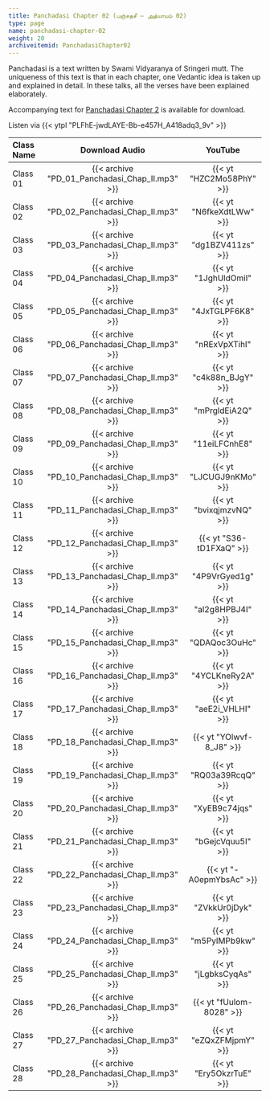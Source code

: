 ```yaml
---
title: Panchadasi Chapter 02 (பஞ்சதசீ – அத்யாயம் 02)
type: page
name: panchadasi-chapter-02
weight: 20
archiveitemid: PanchadasiChapter02
---
```


Panchadasi is a text written by Swami Vidyaranya of Sringeri mutt. The uniqueness of this text is that in each chapter, one Vedantic idea is taken up and explained in detail. In these talks, all the verses have been explained elaborately.

Accompanying text for [Panchadasi Chapter 2](https://archive.org/download/Panchadasi/Panchadasi_Chapter_02.pdf) is available for download.

Listen via {{< ytpl "PLFhE-jwdLAYE-Bb-e457H_A418adq3_9v" >}}

Class Name | Download Audio | YouTube
:---|:---:|:---:
Class 01 | {{< archive "PD_01_Panchadasi_Chap_II.mp3" >}} | {{< yt "HZC2Mo58PhY" >}}
Class 02 | {{< archive "PD_02_Panchadasi_Chap_II.mp3" >}} | {{< yt "N6fkeXdtLWw" >}}
Class 03 | {{< archive "PD_03_Panchadasi_Chap_II.mp3" >}} | {{< yt "dg1BZV411zs" >}}
Class 04 | {{< archive "PD_04_Panchadasi_Chap_II.mp3" >}} | {{< yt "1JghUldOmiI" >}}
Class 05 | {{< archive "PD_05_Panchadasi_Chap_II.mp3" >}} | {{< yt "4JxTGLPF6K8" >}}
Class 06 | {{< archive "PD_06_Panchadasi_Chap_II.mp3" >}} | {{< yt "nRExVpXTihI" >}}
Class 07 | {{< archive "PD_07_Panchadasi_Chap_II.mp3" >}} | {{< yt "c4k88n_BJgY" >}}
Class 08 | {{< archive "PD_08_Panchadasi_Chap_II.mp3" >}} | {{< yt "mPrgldEiA2Q" >}}
Class 09 | {{< archive "PD_09_Panchadasi_Chap_II.mp3" >}} | {{< yt "11eiLFCnhE8" >}}
Class 10 | {{< archive "PD_10_Panchadasi_Chap_II.mp3" >}} | {{< yt "LJCUGJ9nKMo" >}}
Class 11 | {{< archive "PD_11_Panchadasi_Chap_II.mp3" >}} | {{< yt "bvixqjmzvNQ" >}}
Class 12 | {{< archive "PD_12_Panchadasi_Chap_II.mp3" >}} | {{< yt "S36-tD1FXaQ" >}}
Class 13 | {{< archive "PD_13_Panchadasi_Chap_II.mp3" >}} | {{< yt "4P9VrGyed1g" >}}
Class 14 | {{< archive "PD_14_Panchadasi_Chap_II.mp3" >}} | {{< yt "al2g8HPBJ4I" >}}
Class 15 | {{< archive "PD_15_Panchadasi_Chap_II.mp3" >}} | {{< yt "QDAQoc3OuHc" >}}
Class 16 | {{< archive "PD_16_Panchadasi_Chap_II.mp3" >}} | {{< yt "4YCLKneRy2A" >}}
Class 17 | {{< archive "PD_17_Panchadasi_Chap_II.mp3" >}} | {{< yt "aeE2i_VHLHI" >}}
Class 18 | {{< archive "PD_18_Panchadasi_Chap_II.mp3" >}} | {{< yt "YOlwvf-8_J8" >}}
Class 19 | {{< archive "PD_19_Panchadasi_Chap_II.mp3" >}} | {{< yt "RQ03a39RcqQ" >}}
Class 20 | {{< archive "PD_20_Panchadasi_Chap_II.mp3" >}} | {{< yt "XyEB9c74jqs" >}}
Class 21 | {{< archive "PD_21_Panchadasi_Chap_II.mp3" >}} | {{< yt "bGejcVquu5I" >}}
Class 22 | {{< archive "PD_22_Panchadasi_Chap_II.mp3" >}} | {{< yt "-A0epmYbsAc" >}}
Class 23 | {{< archive "PD_23_Panchadasi_Chap_II.mp3" >}} | {{< yt "ZVkkUr0jDyk" >}}
Class 24 | {{< archive "PD_24_Panchadasi_Chap_II.mp3" >}} | {{< yt "m5PylMPb9kw" >}}
Class 25 | {{< archive "PD_25_Panchadasi_Chap_II.mp3" >}} | {{< yt "jLgbksCyqAs" >}}
Class 26 | {{< archive "PD_26_Panchadasi_Chap_II.mp3" >}} | {{< yt "fUulom-8028" >}}
Class 27 | {{< archive "PD_27_Panchadasi_Chap_II.mp3" >}} | {{< yt "eZQxZFMjpmY" >}}
Class 28 | {{< archive "PD_28_Panchadasi_Chap_II.mp3" >}} | {{< yt "Ery5OkzrTuE" >}}
